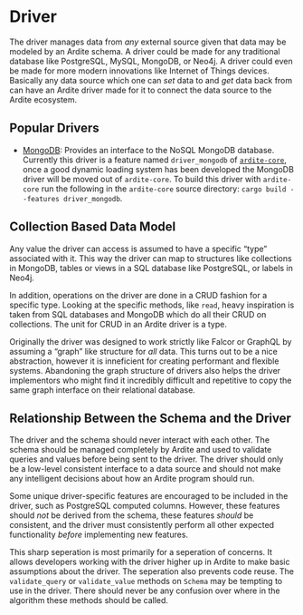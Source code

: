 # Driver
The driver manages data from *any* external source given that data may be modeled by an Ardite schema. A driver could be made for any traditional database like PostgreSQL, MySQL, MongoDB, or Neo4j. A driver could even be made for more modern innovations like Internet of Things devices. Basically any data source which one can *set* data to and *get* data back from can have an Ardite driver made for it to connect the data source to the Ardite ecosystem.

## Popular Drivers
- [MongoDB][1]: Provides an interface to the NoSQL MongoDB database. Currently this driver is a feature named `driver_mongodb` of [`ardite-core`][2], once a good dynamic loading system has been developed the MongoDB driver will be moved out of `ardite-core`. To build this driver with `ardite-core` run the following in the `ardite-core` source directory: `cargo build --features driver_mongodb`.

[1]: https://github.com/ardite/ardite-core/blob/f091b01cd96eeea0595a17442e493044a8d6bf9f/src/driver/mongodb.rs
[2]: https://github.com/ardite/ardite-core

## Collection Based Data Model
Any value the driver can access is assumed to have a specific “type” associated with it. This way the driver can map to structures like collections in MongoDB, tables or views in a SQL database like PostgreSQL, or labels in Neo4j.

In addition, operations on the driver are done in a CRUD fashion for a specific type. Looking at the specific methods, like `read`, heavy inspiration is taken from SQL databases and MongoDB which do all their CRUD on collections. The unit for CRUD in an Ardite driver is a type.

Originally the driver was designed to work strictly like Falcor or GraphQL by assuming a “graph” like structure for *all* data. This turns out to be a nice abstraction, however it is inneficient for creating performant and flexible systems. Abandoning the graph structure of drivers also helps the driver implementors who might find it incredibly difficult and repetitive to copy the same graph interface on their relational database.

## Relationship Between the Schema and the Driver
The driver and the schema should never interact with each other. The schema should be managed completely by Ardite and used to validate queries and values before being sent to the driver. The driver should only be a low-level consistent interface to a data source and should not make any intelligent decisions about how an Ardite program should run.

Some unique driver-specific features are encouraged to be included in the driver, such as PostgreSQL computed columns. However, these features should *not* be derived from the schema, these features *should* be consistent, and the driver must consistently perform all other expected functionality *before* implementing new features.

This sharp seperation is most primarily for a seperation of concerns. It allows developers working with the driver higher up in Ardite to make basic assumptions about the driver. The seperation also prevents code reuse. The `validate_query` or `validate_value` methods on `Schema` may be tempting to use in the driver. There should never be any confusion over where in the algorithm these methods should be called.
